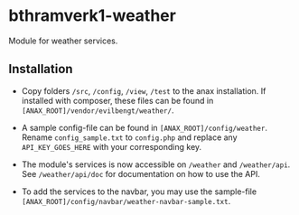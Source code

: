 # bthramverk1-weather
Module for weather services.


## Installation

* Copy folders `/src`, `/config`, `/view`, `/test` to the anax installation.
  If installed with composer, these files can be found in `[ANAX_ROOT]/vendor/evilbengt/weather/`.

* A sample config-file can be found in `[ANAX_ROOT]/config/weather`.
  Rename `config_sample.txt` to `config.php` and replace any `API_KEY_GOES_HERE`
  with your corresponding key.

* The module's services is now accessible on `/weather` and `/weather/api`.
  See `/weather/api/doc` for documentation on how to use the API.

* To add the services to the navbar, you may use the sample-file `[ANAX_ROOT]/config/navbar/weather-navbar-sample.txt`.
